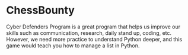 # ChessBounty
Cyber Defenders Program is a great program that helps us improve our skills such as communication, research, daily stand up, coding, etc. However, we need more practice to understand Python deeper, and this game would teach you how to manage a list in Python. 


